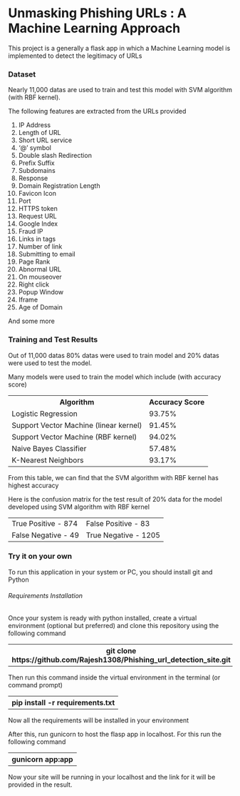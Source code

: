 <h1> Unmasking Phishing URLs : A Machine Learning Approach</h1>
<p>This project is a generally a flask app in which a Machine Learning model is implemented to detect the legitimacy of URLs</p>
<h3>Dataset</h3>
<p>Nearly 11,000 datas are used to train and test this model with SVM algorithm (with RBF kernel).</p>
<p>The following features are extracted from the URLs provided</p>
<ol>
    <li>IP Address</li>
    <li>Length of URL</li>
    <li>Short URL service</li>
    <li>‘@’ symbol</li>
    <li>Double slash Redirection</li>
    <li>Prefix Suffix</li>
    <li>Subdomains</li>
    <li>Response</li>
    <li>Domain Registration Length</li>
    <li>Favicon Icon</li>
    <li>Port</li>
    <li>HTTPS token</li>
    <li>Request URL</li>
    <li>Google Index</li>
    <li>Fraud IP</li>
    <li>Links in tags</li>
    <li>Number of link </li>
    <li>Submitting to email</li>
    <li>Page Rank</li>
    <li>Abnormal URL</li>
    <li>On mouseover</li>
    <li>Right click</li>
    <li>Popup Window</li>
    <li>Iframe</li>
    <li>Age of Domain</li>
</ol>
<p>And some more</p>

<h3>Training and Test Results</h3>
<p>Out of 11,000 datas 80% datas were used to train model and 20% datas were used to test the model.</p>
<p>Many models were used to train the model which include (with accuracy score) </p>

<table>
  <tr>
    <th>Algorithm</th>
    <th>Accuracy Score</th>
  </tr>
  <tr>
    <td>Logistic Regression</td>
    <td>93.75%</td>
  </tr>
  <tr>
    <td>Support Vector Machine (linear kernel)</td>
    <td>91.45%</td>
  </tr>
  <tr>
    <td>Support Vector Machine (RBF kernel)</td>
    <td>94.02%</td>
  </tr>
   <tr>
    <td>Naive Bayes Classifier</td>
    <td>57.48%</td>
  </tr>
    <tr>
    <td>K-Nearest Neighbors </td>
    <td>93.17%</td>
  </tr>
</table>

<p>From this table, we can find that the SVM algorithm with RBF kernel has highest accuracy</p>
<p>Here is the confusion matrix for the test result of 20% data for the model developed using SVM algorithm with RBF kernel</p>

<table>
  <tr>
    <td>True Positive - 874</td>
    <td>False Positive - 83</td>
  </tr>
  <tr>
    <td>False Negative - 49</td>
    <td>True Negative - 1205</td>
  </tr>
</table>

<h3>Try it on your own</h3>
<p>To run this application in your system or PC, you should install git and Python </p>
<h6>Requirements Installation</h6>
<p>Once your system is ready with python installed, create a virtual environment (optional but preferred) and clone this repository using the following command</p>
<table>
  <tr>
    <th>git clone https://github.com/Rajesh1308/Phishing_url_detection_site.git</th>
  </tr>
</table>

<p>Then run this command inside the virtual environment in the terminal (or command prompt)</p>
<table>
  <tr>
    <th>pip install -r requirements.txt</th>
  </tr>
</table>
<p>Now all the requirements will be installed in your environment</p>

<p>After this, run gunicorn to host the flasp app in localhost. For this run the following command</p>
<table>
  <tr>
    <th>gunicorn app:app</th>
  </tr>
</table>

<p>Now your site will be running in your localhost and the link for it will be provided in the result.</p>


